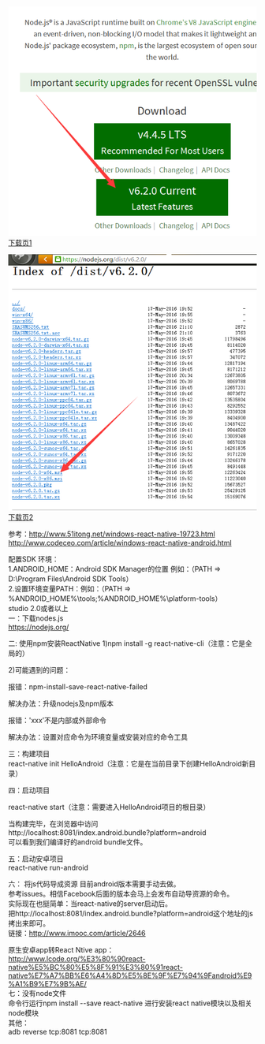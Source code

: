 ![image](https://github.com/452693688/React-Native/blob/master/node%E4%B8%8B%E8%BD%BD1.png)
<br />
[下载页1](https://nodejs.org/)
<br />

![image](https://github.com/452693688/React-Native/blob/master/node%E4%B8%8B%E8%BD%BD2.png)
<br />
[下载页2](https://nodejs.org/dist/v6.2.0/)
<br />

参考：http://www.51itong.net/windows-react-native-19723.html
      http://www.codeceo.com/article/windows-react-native-android.html

配置SDK 环境：<br />
1.ANDROID_HOME：Android SDK Manager的位置 例如：（PATH => D:\Program Files\Android SDK Tools）<br />
2.设置环境变量PATH：例如：（PATH => %ANDROID_HOME%\tools;%ANDROID_HOME%\platform-tools）<br />
studio 2.0或者以上<br />
一：下载nodes.js<br />
  https://nodejs.org/<br />

二: 使用npm安装ReactNative
	1)npm install -g react-native-cli（注意：它是全局的）<br />
	
  2)可能遇到的问题：<br />

   报错：npm-install-save-react-native-failed<br />

   解决办法：升级nodejs及npm版本<br />

   报错：'xxx’不是内部或外部命令<br />

   解决办法：设置对应命令为环境变量或安装对应的命令工具<br />

三：构建项目<br />
	react-native init HelloAndroid（注意：它是在当前目录下创建HelloAndroid新目录）<br />
	
四：启动项目   <br />
  
 react-native start（注意：需要进入HelloAndroid项目的根目录）<br />
 
 当构建完毕，在浏览器中访问<br />
 http://localhost:8081/index.android.bundle?platform=android<br />
 可以看到我们编译好的android bundle文件。<br />

五：启动安卓项目 <br />
	react-native run-android<br />
	
六：
将js代码导成资源 目前android版本需要手动去做。<br />
参考issues。相信Facebook后面的版本会马上会发布自动导资源的命令。<br />
实际现在也挺简单：当react-native的server启动后。<br />
把http://localhost:8081/index.android.bundle?platform=android这个地址的js拷出来即可。 <br />
链接：http://www.imooc.com/article/2646<br />
 
原生安卓app转React Ntive app：<br />
http://www.lcode.org/%E3%80%90react-native%E5%BC%80%E5%8F%91%E3%80%91react-native%E7%A7%BB%E6%A4%8D%E5%8E%9F%E7%94%9Fandroid%E9%A1%B9%E7%9B%AE/<br />
七：没有node文件<br />
命令行运行npm install  --save react-native  进行安装react native模块以及相关node模块 <br />
其他：<br />
	adb reverse tcp:8081 tcp:8081<br />